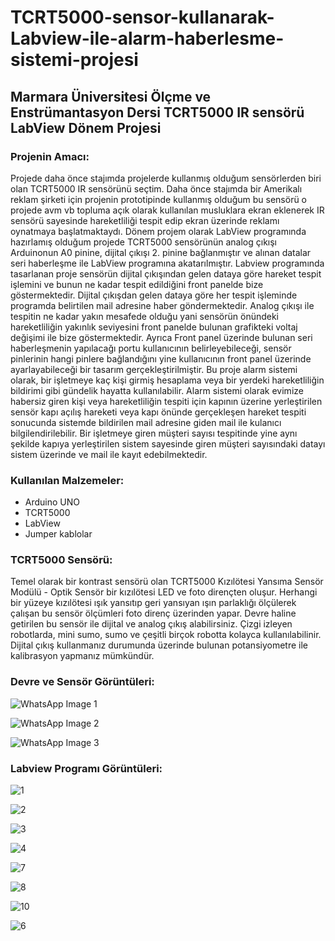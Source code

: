# TCRT5000-sensor-kullanarak-Labview-ile-alarm-haberlesme-sistemi-projesi

## Marmara Üniversitesi Ölçme ve Enstrümantasyon Dersi TCRT5000 IR sensörü LabView Dönem Projesi

### Projenin Amacı:
Projede daha önce stajımda projelerde kullanmış olduğum sensörlerden biri olan TCRT5000 IR sensörünü seçtim. Daha önce stajımda bir Amerikalı reklam şirketi için projenin prototipinde kullanmış olduğum bu sensörü o projede avm vb topluma açık olarak kullanılan musluklara ekran eklenerek IR sensörü sayesinde hareketliliği tespit edip ekran üzerinde reklamı oynatmaya başlatmaktaydı. Dönem projem olarak LabView programında hazırlamış olduğum projede TCRT5000 sensörünün analog çıkışı Arduinonun A0 pinine, dijital çıkışı 2. pinine bağlanmıştır ve alınan datalar seri haberleşme ile LabView programına akatarılmıştır. Labview programında tasarlanan proje sensörün dijital çıkışından gelen dataya göre hareket tespit işlemini ve bunun ne kadar tespit edildiğini front panelde bize göstermektedir. Dijital çıkışdan gelen dataya göre her tespit işleminde programda belirtilen mail adresine haber göndermektedir. Analog çıkışı ile tespitin ne kadar yakın mesafede olduğu yani sensörün önündeki hareketliliğin yakınlık seviyesini front panelde bulunan grafikteki voltaj değişimi ile bize göstermektedir. Ayrıca Front panel üzerinde bulunan seri haberleşmenin yapılacağı portu kullanıcının belirleyebileceği, sensör pinlerinin hangi pinlere bağlandığını yine kullanıcının front panel üzerinde ayarlayabileceği bir tasarım gerçekleştirilmiştir. Bu proje alarm sistemi olarak, bir işletmeye kaç kişi girmiş hesaplama veya bir yerdeki hareketliliğin bildirimi gibi gündelik hayatta kullanılabilir. Alarm sistemi olarak evimize habersiz giren kişi veya hareketliliğin tespiti için kapının üzerine yerleştirilen sensör kapı açılış hareketi veya kapı önünde gerçekleşen hareket tespiti sonucunda sistemde bildirilen mail adresine giden mail ile kulanıcı bilgilendirilebilir. Bir işletmeye giren müşteri sayısı tespitinde yine aynı şekilde kapıya yerleştirilen sistem sayesinde giren müşteri sayısındaki datayı sistem üzerinde ve mail ile kayıt edebilmektedir.

### Kullanılan Malzemeler:
- Arduino UNO
- TCRT5000
- LabView
- Jumper kablolar

### TCRT5000 Sensörü:
Temel olarak bir kontrast sensörü olan TCRT5000 Kızılötesi Yansıma Sensör Modülü - Optik Sensör bir kızılötesi LED ve foto dirençten oluşur. Herhangi bir yüzeye kızılötesi ışık yansıtıp geri yansıyan ışın parlaklığı ölçülerek çalışan bu sensör ölçümleri foto direnç üzerinden yapar. Devre haline getirilen bu sensör ile dijital ve analog çıkış alabilirsiniz. Çizgi izleyen robotlarda, mini sumo, sumo ve çeşitli birçok robotta kolayca kullanılabilinir. Dijital çıkış kullanmanız durumunda üzerinde bulunan potansiyometre ile kalibrasyon yapmanız mümkündür.

### Devre ve Sensör Görüntüleri:
![WhatsApp Image 1](https://user-images.githubusercontent.com/83128364/172061226-079fe2bc-85f7-461f-a31b-93804c2359ea.jpeg)

![WhatsApp Image 2](https://user-images.githubusercontent.com/83128364/172061234-5637cf6c-5216-4a9c-9a00-8aaaaa076ac9.jpeg)

![WhatsApp Image 3](https://user-images.githubusercontent.com/83128364/172061237-3a55b938-8fae-4a5a-ae12-80d3c6ea23c5.jpeg)

### Labview Programı Görüntüleri:
![1](https://user-images.githubusercontent.com/83128364/172061119-466d504c-e009-4994-85e2-ec567070b19a.png)

![2](https://user-images.githubusercontent.com/83128364/172061139-6d4b5fba-b0b6-4ec4-9099-260381013ce9.png)

![3](https://user-images.githubusercontent.com/83128364/172061144-039bad68-cb90-4ac5-8e8d-8c3a987f5a3c.png)

![4](https://user-images.githubusercontent.com/83128364/172061147-40015b13-c111-4ea5-91ef-c24e35d8f8e3.png)

![7](https://user-images.githubusercontent.com/83128364/172061162-4bc202a6-c984-47d7-865e-bae480cdfd93.png)

![8](https://user-images.githubusercontent.com/83128364/172061165-b303ced7-ecfa-47aa-bca2-78971021604f.png)

![10](https://user-images.githubusercontent.com/83128364/172061170-b83baaab-ae91-4711-bee8-ae57b238b834.png)

![6](https://user-images.githubusercontent.com/83128364/172061157-272249bc-808f-4111-b960-ce2f52dfa326.png)

